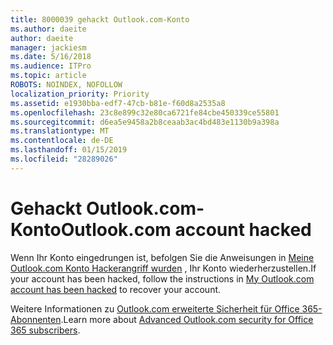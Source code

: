 ```yaml
---
title: 8000039 gehackt Outlook.com-Konto
ms.author: daeite
author: daeite
manager: jackiesm
ms.date: 5/16/2018
ms.audience: ITPro
ms.topic: article
ROBOTS: NOINDEX, NOFOLLOW
localization_priority: Priority
ms.assetid: e1930bba-edf7-47cb-b81e-f60d8a2535a8
ms.openlocfilehash: 23c8e899c32e80ca6721fe84cbe450339ce55801
ms.sourcegitcommit: d6ea5e9458a2b8ceaab3ac4bd483e1130b9a398a
ms.translationtype: MT
ms.contentlocale: de-DE
ms.lasthandoff: 01/15/2019
ms.locfileid: "28289026"
---
```

# <a name="outlookcom-account-hacked"></a><span data-ttu-id="e9c2a-102">Gehackt Outlook.com-Konto</span><span class="sxs-lookup"><span data-stu-id="e9c2a-102">Outlook.com account hacked</span></span>

<span data-ttu-id="e9c2a-103">Wenn Ihr Konto eingedrungen ist, befolgen Sie die Anweisungen in [Meine Outlook.com Konto Hackerangriff wurden](https://go.microsoft.com/fwlink/p/?linkid=874366) , Ihr Konto wiederherzustellen.</span><span class="sxs-lookup"><span data-stu-id="e9c2a-103">If your account has been hacked, follow the instructions in [My Outlook.com account has been hacked](https://go.microsoft.com/fwlink/p/?linkid=874366) to recover your account.</span></span> 
  
<span data-ttu-id="e9c2a-104">Weitere Informationen zu [Outlook.com erweiterte Sicherheit für Office 365-Abonnenten](https://go.microsoft.com/fwlink/p/?linkid=874368).</span><span class="sxs-lookup"><span data-stu-id="e9c2a-104">Learn more about [Advanced Outlook.com security for Office 365 subscribers](https://go.microsoft.com/fwlink/p/?linkid=874368).</span></span>
  

